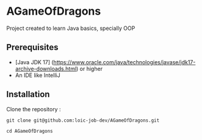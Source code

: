 # AGameOfDragons
Project created to learn Java basics, specially OOP

## Prerequisites
- [Java JDK 17] (https://www.oracle.com/java/technologies/javase/jdk17-archive-downloads.html) or higher
- An IDE like IntelliJ

## Installation
Clone the repository :

``git clone git@github.com:loic-job-dev/AGameOfDragons.git``

``cd AGameOfDragons``